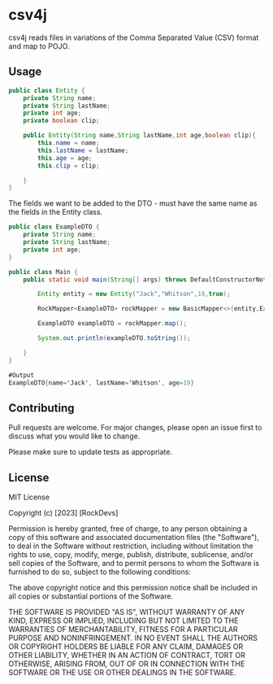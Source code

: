 # csv4j
csv4j reads files in variations of the Comma Separated Value (CSV) format and map to POJO.

## Usage


```java
public class Entity {
    private String name;
    private String lastName;
    private int age;
    private boolean clip;

    public Entity(String name,String lastName,int age,boolean clip){
        this.name = name;
        this.lastName = lastName;
        this.age = age;
        this.clip = clip;

    }
}
```
The fields we want to be added to the DTO - must have the same name as the fields in the Entity class.
```java
public class ExampleDTO {
    private String name;
    private String lastName;
    private int age;
}
```

```java
public class Main {
    public static void main(String[] args) throws DefaultConstructorNotFoundException, IllegalAccessException {

        Entity entity = new Entity("Jack","Whitson",19,true);

        RockMapper<ExampleDTO> rockMapper = new BasicMapper<>(entity,ExampleDTO.class);

        ExampleDTO exampleDTO = rockMapper.map();

        System.out.println(exampleDTO.toString());

    }
}

```

```java
#Output
ExampleDTO{name='Jack', lastName='Whitson', age=19}
```

## Contributing
Pull requests are welcome. For major changes, please open an issue first to discuss what you would like to change.

Please make sure to update tests as appropriate.

## License
MIT License

Copyright (c) [2023] [RockDevs]

Permission is hereby granted, free of charge, to any person obtaining a copy
of this software and associated documentation files (the "Software"), to deal
in the Software without restriction, including without limitation the rights
to use, copy, modify, merge, publish, distribute, sublicense, and/or sell
copies of the Software, and to permit persons to whom the Software is
furnished to do so, subject to the following conditions:

The above copyright notice and this permission notice shall be included in all
copies or substantial portions of the Software.

THE SOFTWARE IS PROVIDED "AS IS", WITHOUT WARRANTY OF ANY KIND, EXPRESS OR
IMPLIED, INCLUDING BUT NOT LIMITED TO THE WARRANTIES OF MERCHANTABILITY,
FITNESS FOR A PARTICULAR PURPOSE AND NONINFRINGEMENT. IN NO EVENT SHALL THE
AUTHORS OR COPYRIGHT HOLDERS BE LIABLE FOR ANY CLAIM, DAMAGES OR OTHER
LIABILITY, WHETHER IN AN ACTION OF CONTRACT, TORT OR OTHERWISE, ARISING FROM,
OUT OF OR IN CONNECTION WITH THE SOFTWARE OR THE USE OR OTHER DEALINGS IN THE
SOFTWARE.
